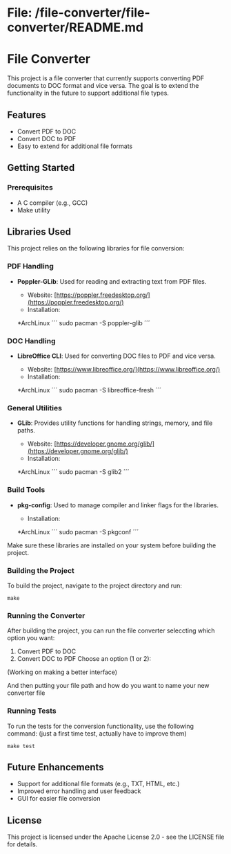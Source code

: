 # File: /file-converter/file-converter/README.md

# File Converter

This project is a file converter that currently supports converting PDF documents to DOC format and vice versa. The goal is to extend the functionality in the future to support additional file types.

## Features

- Convert PDF to DOC
- Convert DOC to PDF
- Easy to extend for additional file formats

## Getting Started

### Prerequisites

- A C compiler (e.g., GCC)
- Make utility

## Libraries Used

This project relies on the following libraries for file conversion:

### PDF Handling
- **Poppler-GLib**: Used for reading and extracting text from PDF files.
  - Website: [https://poppler.freedesktop.org/](https://poppler.freedesktop.org/)
  - Installation: 
  
  *ArchLinux
  ´´´
  sudo pacman -S poppler-glib
  ´´´  

### DOC Handling
- **LibreOffice CLI**: Used for converting DOC files to PDF and vice versa.
  - Website: [https://www.libreoffice.org/](https://www.libreoffice.org/)
  - Installation: 
  
  *ArchLinux
  ´´´
  sudo pacman -S libreoffice-fresh
  ´´´  

### General Utilities
- **GLib**: Provides utility functions for handling strings, memory, and file paths.
  - Website: [https://developer.gnome.org/glib/](https://developer.gnome.org/glib/)
  - Installation: 
  
  *ArchLinux
  ´´´
  sudo pacman -S glib2
  ´´´ 

### Build Tools
- **pkg-config**: Used to manage compiler and linker flags for the libraries.
  - Installation: 

  *ArchLinux
  ´´´
  sudo pacman -S pkgconf
  ´´´ 

Make sure these libraries are installed on your system before building the project.

### Building the Project

To build the project, navigate to the project directory and run:

```
make
```

### Running the Converter

After building the project, you can run the file converter seleccting which option you want:

1. Convert PDF to DOC
2. Convert DOC to PDF
Choose an option (1 or 2): 

(Working on making a better interface)

And then putting your file path and how do you want to name your new converter file


### Running Tests

To run the tests for the conversion functionality, use the following command:
(just a first time test, actually have to improve them)

```
make test
```

## Future Enhancements

- Support for additional file formats (e.g., TXT, HTML, etc.)
- Improved error handling and user feedback
- GUI for easier file conversion

## License

This project is licensed under the Apache License 2.0 - see the LICENSE file for details.